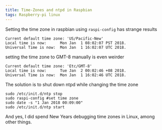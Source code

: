 ```yaml
---
title: Time-Zones and ntpd in Raspbian
tags: Raspberry-pi linux
---
```

Setting the time zone in raspbian using `raspi-config` has strange results
```
Current default time zone: 'US/Pacific-New'
Local time is now:      Mon Jan  1 08:02:07 PST 2018.
Universal Time is now:  Mon Jan  1 16:02:07 UTC 2018.
```

setting the time zone to GMT-8 manually is even weirder
```
Current default time zone: 'Etc/GMT-8'
Local time is now:      Tue Jan  2 00:02:46 +08 2018.
Universal Time is now:  Mon Jan  1 16:02:46 UTC 2018.
```

The solution is to shut down ntpd while changing the time zone
``` shell
sudo /etc/init.d/ntp stop
sudo raspi-config #set time zone
sudo date -s "1 Jan 2018 00:09:00"
sudo /etc/init.d/ntp start
```

And yes, I did spend New Years debugging time zones in Linux, among other things.
